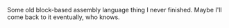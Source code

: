 Some old block-based assembly language thing I never finished. Maybe I'll come back to it eventually, who knows.
